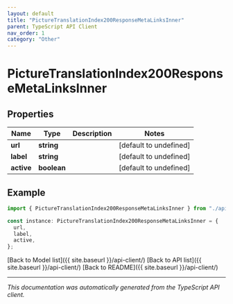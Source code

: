 ```yaml
---
layout: default
title: "PictureTranslationIndex200ResponseMetaLinksInner"
parent: TypeScript API Client
nav_order: 1
category: "Other"
---
```


# PictureTranslationIndex200ResponseMetaLinksInner

## Properties

| Name       | Type        | Description | Notes                  |
| ---------- | ----------- | ----------- | ---------------------- |
| **url**    | **string**  |             | [default to undefined] |
| **label**  | **string**  |             | [default to undefined] |
| **active** | **boolean** |             | [default to undefined] |

## Example

```typescript
import { PictureTranslationIndex200ResponseMetaLinksInner } from "./api";

const instance: PictureTranslationIndex200ResponseMetaLinksInner = {
  url,
  label,
  active,
};
```

[Back to Model list]({{ site.baseurl }}/api-client/) [Back to API list]({{ site.baseurl }}/api-client/) [Back to README]({{ site.baseurl }}/api-client/)

---

_This documentation was automatically generated from the TypeScript API client._

